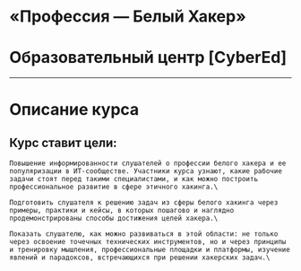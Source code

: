 # «Профессия — Белый Хакер»
# Образовательный центр [CyberEd]
***

# Описание курса

## Курс ставит цели:

    Повышение информированности слушателей о профессии белого хакера и ее популяризации в ИТ-сообществе. Участники курса узнают, какие рабочие задачи стоят перед такими специалистами, и как можно построить профессиональное развитие в сфере этичного хакинга.\
     
    Подготовить слушателя к решению задач из сферы белого хакинга через примеры, практики и кейсы, в которых пошагово и наглядно продемонстрированы способы достижения целей хакера.\
    
    Показать слушателю, как можно развиваться в этой области: не только через освоение точечных технических инструментов, но и через принципы и тренировку мышления, профессиональные площадки и платформы, изучение явлений и парадоксов, встречающихся при решении хакерских задач.\
    
